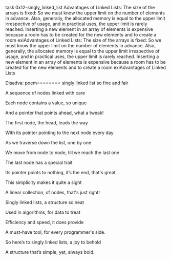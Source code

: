 task 0x12-singly_linked_list
Advantages of Linked Lists:
The size of the arrays is fixed: So we must know the upper limit on the number of elements in advance. Also, generally, the allocated memory is equal to the upper limit irrespective of usage, and in practical uses, the upper limit is rarely reached. 
Inserting a new element in an array of elements is expensive because a room has to be created for the new elements and to create a room exiAdvantages of Linked Lists:
The size of the arrays is fixed: So we must know the upper limit on the number of elements in advance. Also, generally, the allocated memory is equal to the upper limit irrespective of usage, and in practical uses, the upper limit is rarely reached. 
Inserting a new element in an array of elements is expensive because a room has to be created for the new elements and to create a room exiAdvantages of Linked Lists

Disadva:
poem========
 singly linked list so fine and fair

A sequence of nodes linked with care

Each node contains a value, so unique

And a pointer that points ahead, what a tweak!



The first node, the head, leads the way

With its pointer pointing to the next node every day

As we traverse down the list, one by one

We move from node to node, till we reach the last one



The last node has a special trait

Its pointer points to nothing, it’s the end, that's great

This simplicity makes it quite a sight

A linear collection, of nodes, that's just right!



Singly linked lists, a structure so neat

Used in algorithms, for data to treat

Efficiency and speed, it does provide

A must-have tool, for every programmer's side.



So here’s to singly linked lists, a joy to behold

A structure that’s simple, yet, always bold.

